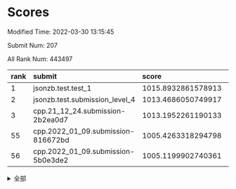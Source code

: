 # Scores

Modified Time: 2022-03-30 13:15:45

Submit Num: 207

All Rank Num: 443497

| rank |               submit               |       score        |       sigma        | pk_num |
| :--- | :--------------------------------- | :----------------- | :----------------- | :----- |
| 1    | jsonzb.test.test_1                 | 1015.8932861578913 | 0.8530197003056997 | 8569   |
| 2    | jsonzb.test.submission_level_4     | 1013.4686050749917 | 0.8261437667830652 | 8571   |
| 3    | cpp.21_12_24.submission-2b2ea0d7   | 1013.1952261190133 | 0.7903237852101935 | 8567   |
| 55   | cpp.2022_01_09.submission-816672bd | 1005.4263318294798 | 0.7286534732961761 | 8571   |
| 56   | cpp.2022_01_09.submission-5b0e3de2 | 1005.1199902740361 | 0.7171364367738172 | 8572   |


<details>
<summary>全部</summary>

| rank |                 submit                 |       score        |       sigma        | pk_num |
| :--- | :------------------------------------- | :----------------- | :----------------- | :----- |
| 1    | jsonzb.test.test_1                     | 1015.8932861578913 | 0.8530197003056997 | 8569   |
| 2    | jsonzb.test.submission_level_4         | 1013.4686050749917 | 0.8261437667830652 | 8571   |
| 3    | cpp.21_12_24.submission-2b2ea0d7       | 1013.1952261190133 | 0.7903237852101935 | 8567   |
| 4    | gobigger.level_3.submission_level_3_5  | 1011.233359898239  | 0.7666892367023885 | 8567   |
| 5    | gobigger.level_3.submission_level_3_41 | 1011.0202652355016 | 0.7709848448853082 | 8569   |
| 6    | gobigger.level_3.submission_level_3_47 | 1010.8998343773776 | 0.7512887760331474 | 8572   |
| 7    | gobigger.level_3.submission_level_3_25 | 1010.8638155676665 | 0.7793431034734759 | 8568   |
| 8    | gobigger.level_3.submission_level_3_4  | 1010.8137263874246 | 0.7639220107442449 | 8573   |
| 9    | gobigger.level_3.submission_level_3_22 | 1010.6935509992251 | 0.782164417968206  | 8569   |
| 10   | gobigger.level_3.submission_level_3_33 | 1010.5120713475784 | 0.7661068970548761 | 8571   |
| 11   | gobigger.level_3.submission_level_3_15 | 1010.4986430140185 | 0.748272005153527  | 8570   |
| 12   | gobigger.level_3.submission_level_3_26 | 1010.4708666387033 | 0.7648791891649792 | 8573   |
| 13   | gobigger.level_3.submission_level_3_11 | 1010.4012038730484 | 0.7554251416565108 | 8569   |
| 14   | gobigger.level_3.submission_level_3_0  | 1010.3839743087684 | 0.8001212341913027 | 8568   |
| 15   | gobigger.level_3.submission_level_3_13 | 1010.3729435570602 | 0.7647811572197036 | 8572   |
| 16   | gobigger.level_3.submission_level_3_32 | 1010.3715594697115 | 0.7564079109278181 | 8577   |
| 17   | gobigger.level_3.submission_level_3_37 | 1010.3159550705857 | 0.7399248239070261 | 8568   |
| 18   | gobigger.level_3.submission_level_3_39 | 1010.2484226804158 | 0.7493138781671428 | 8567   |
| 19   | gobigger.level_3.submission_level_3_31 | 1010.2150935724576 | 0.7468200828262433 | 8570   |
| 20   | gobigger.level_3.submission_level_3_8  | 1010.1949876371059 | 0.7487164196104606 | 8570   |
| 21   | gobigger.level_3.submission_level_3_43 | 1010.1774625012231 | 0.7480649181100785 | 8570   |
| 22   | gobigger.level_3.submission_level_3_1  | 1010.1564617400574 | 0.7477326039147001 | 8571   |
| 23   | gobigger.level_3.submission_level_3_17 | 1010.1464253165274 | 0.7531472117413146 | 8570   |
| 24   | gobigger.level_3.submission_level_3_46 | 1010.1223431728056 | 0.7612669488771215 | 8572   |
| 25   | gobigger.level_3.submission_level_3_2  | 1010.0650011126772 | 0.790300425963428  | 8568   |
| 26   | gobigger.level_3.submission_level_3_24 | 1010.0585103769282 | 0.7461515939423042 | 8565   |
| 27   | gobigger.level_3.submission_level_3_7  | 1009.9986491851434 | 0.7532714598545058 | 8572   |
| 28   | gobigger.level_3.submission_level_3_35 | 1009.9677512858077 | 0.7553473200082609 | 8568   |
| 29   | gobigger.level_3.submission_level_3_38 | 1009.9306817568943 | 0.7662389763968551 | 8569   |
| 30   | gobigger.level_3.submission_level_3_18 | 1009.9272369335866 | 0.7520217232888231 | 8573   |
| 31   | gobigger.level_3.submission_level_3_40 | 1009.6126571817738 | 0.7751429988432128 | 8569   |
| 32   | gobigger.level_3.submission_level_3_21 | 1009.5590762116354 | 0.7468604664985551 | 8565   |
| 33   | gobigger.level_3.submission_level_3_10 | 1009.4992465667456 | 0.7562504268359731 | 8575   |
| 34   | gobigger.level_3.submission_level_3_19 | 1009.4702839392957 | 0.7381310802060034 | 8565   |
| 35   | gobigger.level_3.submission_level_3_28 | 1009.4395568010085 | 0.7696184087792736 | 8569   |
| 36   | gobigger.level_3.submission_level_3_34 | 1009.3509958141292 | 0.749535414336891  | 8573   |
| 37   | gobigger.level_3.submission_level_3_49 | 1009.3444724979091 | 0.7476095232494842 | 8578   |
| 38   | gobigger.level_3.submission_level_3_45 | 1009.3018139201121 | 0.7690916599192855 | 8570   |
| 39   | gobigger.level_3.submission_level_3_6  | 1009.224359618986  | 0.7486315008725616 | 8567   |
| 40   | gobigger.level_3.submission_level_3_42 | 1009.219413149957  | 0.7714385793373602 | 8572   |
| 41   | gobigger.level_3.submission_level_3_29 | 1009.2156601426547 | 0.7495641689119338 | 8571   |
| 42   | gobigger.level_3.submission_level_3_14 | 1009.1416430093242 | 0.751431960936314  | 8569   |
| 43   | gobigger.level_3.submission_level_3_20 | 1009.1224537234302 | 0.7341335783244641 | 8569   |
| 44   | gobigger.level_3.submission_level_3_36 | 1009.0109028638251 | 0.7412651171811578 | 8570   |
| 45   | gobigger.level_3.submission_level_3_48 | 1008.9660689530436 | 0.7417348488104946 | 8570   |
| 46   | gobigger.level_3.submission_level_3_44 | 1008.9649526964872 | 0.7398972690256441 | 8571   |
| 47   | gobigger.level_3.submission_level_3_27 | 1008.95716664365   | 0.733258409108615  | 8564   |
| 48   | gobigger.level_3.submission_level_3_16 | 1008.9227033176439 | 0.754048538167924  | 8569   |
| 49   | gobigger.level_3.submission_level_3_3  | 1008.8656480934962 | 0.7677557006099585 | 8569   |
| 50   | gobigger.level_3.submission_level_3_12 | 1008.7037689561088 | 0.7368235043961406 | 8569   |
| 51   | gobigger.level_3.submission_level_3_9  | 1008.6241357137882 | 0.7597180029966659 | 8572   |
| 52   | gobigger.level_3.submission_level_3_30 | 1008.5672570892708 | 0.7270031699482822 | 8571   |
| 53   | gobigger.level_3.submission_level_3_23 | 1008.1828754164248 | 0.7384321454131288 | 8569   |
| 54   | gobigger.level_1.submission_level_1_20 | 1005.4993754561303 | 0.7209407673232888 | 8570   |
| 55   | cpp.2022_01_09.submission-816672bd     | 1005.4263318294798 | 0.7286534732961761 | 8571   |
| 56   | cpp.2022_01_09.submission-5b0e3de2     | 1005.1199902740361 | 0.7171364367738172 | 8572   |
| 57   | gobigger.level_1.submission_level_1_31 | 1004.5776700417282 | 0.7130998171451076 | 8571   |
| 58   | gobigger.level_1.submission_level_1_8  | 1004.3606185457946 | 0.7367146872880531 | 8571   |
| 59   | gobigger.level_1.submission_level_1_29 | 1004.295102599977  | 0.727447989665821  | 8571   |
| 60   | gobigger.level_1.submission_level_1_11 | 1004.1548206744588 | 0.7116787788131    | 8568   |
| 61   | gobigger.level_1.submission_level_1_41 | 1004.1315884668388 | 0.7131156253848432 | 8570   |
| 62   | gobigger.level_1.submission_level_1_15 | 1004.1153644087835 | 0.7118306954278206 | 8566   |
| 63   | gobigger.level_1.submission_level_1_7  | 1004.0335646262283 | 0.7180065491836511 | 8567   |
| 64   | gobigger.level_1.submission_level_1_37 | 1004.0206999983805 | 0.7115627705089385 | 8576   |
| 65   | gobigger.level_1.submission_level_1_4  | 1003.9819068675038 | 0.6996709413082297 | 8567   |
| 66   | gobigger.level_1.submission_level_1_9  | 1003.9214957039176 | 0.7177269241215039 | 8573   |
| 67   | gobigger.level_1.submission_level_1_1  | 1003.9088112362602 | 0.7272853467110354 | 8569   |
| 68   | gobigger.level_1.submission_level_1_10 | 1003.8363748753477 | 0.708850080866639  | 8568   |
| 69   | gobigger.level_1.submission_level_1_12 | 1003.8077565550421 | 0.7158972313696648 | 8571   |
| 70   | gobigger.level_1.submission_level_1_18 | 1003.5975667795143 | 0.7145219934442937 | 8569   |
| 71   | gobigger.level_1.submission_level_1_48 | 1003.5838916502397 | 0.7156742503530251 | 8570   |
| 72   | gobigger.level_1.submission_level_1_39 | 1003.5560224395384 | 0.7147453490905719 | 8572   |
| 73   | gobigger.level_1.submission_level_1_27 | 1003.5259402579001 | 0.722215078956215  | 8570   |
| 74   | gobigger.level_1.submission_level_1_5  | 1003.4783277381205 | 0.7190992174558478 | 8570   |
| 75   | gobigger.level_1.submission_level_1_33 | 1003.4211688164369 | 0.712992124720819  | 8573   |
| 76   | gobigger.level_1.submission_level_1_38 | 1003.3916599825811 | 0.7163463115215687 | 8570   |
| 77   | gobigger.level_1.submission_level_1_14 | 1003.3746255797275 | 0.7210057994952329 | 8570   |
| 78   | gobigger.level_1.submission_level_1_46 | 1003.3642819677592 | 0.7253452208728521 | 8569   |
| 79   | gobigger.level_1.submission_level_1_2  | 1003.3566817260715 | 0.7138205369167568 | 8571   |
| 80   | gobigger.level_1.submission_level_1_26 | 1003.3467838356839 | 0.7159303340387956 | 8571   |
| 81   | gobigger.level_1.submission_level_1_23 | 1003.2685304384081 | 0.7211430954266765 | 8566   |
| 82   | gobigger.level_1.submission_level_1_17 | 1003.2455893967264 | 0.7036355811570483 | 8570   |
| 83   | gobigger.level_1.submission_level_1_28 | 1003.2245703517203 | 0.7143418470580069 | 8570   |
| 84   | gobigger.level_1.submission_level_1_16 | 1003.2165254969005 | 0.7114377169199327 | 8572   |
| 85   | gobigger.level_1.submission_level_1_0  | 1003.2102764316309 | 0.720854793682189  | 8569   |
| 86   | gobigger.level_1.submission_level_1_44 | 1003.201018335406  | 0.7204222789370971 | 8570   |
| 87   | gobigger.level_1.submission_level_1_24 | 1003.1941845872232 | 0.7007958975176638 | 8574   |
| 88   | gobigger.level_1.submission_level_1_34 | 1003.1389395006777 | 0.72300908482632   | 8568   |
| 89   | gobigger.level_1.submission_level_1_40 | 1003.1251318686037 | 0.7155940293520177 | 8569   |
| 90   | gobigger.level_1.submission_level_1_3  | 1002.9798205680183 | 0.707548177323723  | 8570   |
| 91   | gobigger.level_1.submission_level_1_49 | 1002.7857815889645 | 0.713113522744302  | 8572   |
| 92   | gobigger.level_1.submission_level_1_13 | 1002.7131045201727 | 0.7254356680977168 | 8572   |
| 93   | gobigger.level_1.submission_level_1_36 | 1002.6774792564231 | 0.7296719316660415 | 8570   |
| 94   | gobigger.level_1.submission_level_1_19 | 1002.5848355009599 | 0.7111227526628138 | 8566   |
| 95   | gobigger.level_1.submission_level_1_43 | 1002.565993989672  | 0.7101435929716307 | 8572   |
| 96   | gobigger.level_1.submission_level_1_30 | 1002.5590800777093 | 0.7141327761362473 | 8570   |
| 97   | gobigger.level_1.submission_level_1_21 | 1002.5513706979192 | 0.71911846982144   | 8570   |
| 98   | gobigger.level_1.submission_level_1_22 | 1002.5026938286856 | 0.7146895675393945 | 8566   |
| 99   | gobigger.level_1.submission_level_1_42 | 1002.4457091684316 | 0.7083670036204558 | 8569   |
| 100  | gobigger.level_1.submission_level_1_25 | 1002.3537376131987 | 0.7204166612099129 | 8570   |
| 101  | gobigger.level_1.submission_level_1_47 | 1002.2921725925364 | 0.7115328701307189 | 8568   |
| 102  | gobigger.level_1.submission_level_1_45 | 1002.2208110787881 | 0.7140253381993558 | 8566   |
| 103  | gobigger.level_1.submission_level_1_6  | 1002.170026609912  | 0.710090904964803  | 8567   |
| 104  | gobigger.level_1.submission_level_1_32 | 1001.7860879669545 | 0.710598807082428  | 8565   |
| 105  | gobigger.level_1.submission_level_1_35 | 1001.594409965878  | 0.7099513033504107 | 8570   |
| 106  | gobigger.random.submission_random_44   | 997.3225783447116  | 0.7202774323973307 | 8573   |
| 107  | gobigger.random.submission_random_12   | 997.106637413456   | 0.7067612564637006 | 8571   |
| 108  | gobigger.random.submission_random_18   | 996.758899637263   | 0.7067936807286676 | 8563   |
| 109  | gobigger.random.submission_random_49   | 996.6214433642548  | 0.70823449164884   | 8569   |
| 110  | gobigger.random.submission_random_17   | 996.6182377825846  | 0.7107124952425847 | 8569   |
| 111  | gobigger.random.submission_random_41   | 996.453186909145   | 0.6998463763877395 | 8572   |
| 112  | gobigger.random.submission_random_30   | 996.4452636023691  | 0.7107699244403121 | 8572   |
| 113  | gobigger.random.submission_random_39   | 996.3718636581883  | 0.7170714151737693 | 8570   |
| 114  | gobigger.random.submission_random_15   | 996.3338918621386  | 0.7020368204257296 | 8576   |
| 115  | gobigger.random.submission_random_21   | 996.3006262440306  | 0.7143395427616571 | 8567   |
| 116  | gobigger.random.submission_random_27   | 996.26345247942    | 0.7226029641746821 | 8567   |
| 117  | gobigger.random.submission_random_7    | 996.259661820495   | 0.7071840219723479 | 8574   |
| 118  | gobigger.random.submission_random_29   | 996.1704577702556  | 0.6965694281158846 | 8569   |
| 119  | gobigger.random.submission_random_26   | 996.1341355876694  | 0.7223047851858659 | 8568   |
| 120  | gobigger.random.submission_random_14   | 996.1190912335061  | 0.714794246759375  | 8567   |
| 121  | gobigger.random.submission_random_37   | 996.1118094672396  | 0.6928868294977979 | 8566   |
| 122  | gobigger.random.submission_random_20   | 996.1099528628271  | 0.7149471044935032 | 8571   |
| 123  | gobigger.random.submission_random_35   | 996.0750669395932  | 0.7231919232271138 | 8569   |
| 124  | gobigger.random.submission_random_8    | 995.9999030734393  | 0.7177409664951472 | 8568   |
| 125  | gobigger.random.submission_random_47   | 995.9597149503205  | 0.7180987411747848 | 8574   |
| 126  | gobigger.random.submission_random_36   | 995.9218132533747  | 0.7101750925005821 | 8571   |
| 127  | gobigger.random.submission_random_6    | 995.9213448556937  | 0.7192488486826978 | 8570   |
| 128  | gobigger.random.submission_random_1    | 995.8941162668858  | 0.7110672037632768 | 8573   |
| 129  | gobigger.random.submission_random_25   | 995.8750755678901  | 0.7167235329618767 | 8568   |
| 130  | gobigger.random.submission_random_22   | 995.8723139124593  | 0.7172753223191363 | 8567   |
| 131  | gobigger.random.submission_random_2    | 995.8534135536091  | 0.7126063831655457 | 8572   |
| 132  | gobigger.random.submission_random_23   | 995.8380890282959  | 0.7132471845312951 | 8568   |
| 133  | gobigger.random.submission_random_43   | 995.8199656151452  | 0.7157313332661629 | 8566   |
| 134  | gobigger.random.submission_random_4    | 995.8046394728813  | 0.72700928980227   | 8567   |
| 135  | gobigger.random.submission_random_16   | 995.7442610974018  | 0.701264795975523  | 8565   |
| 136  | gobigger.random.submission_random_32   | 995.7300482266177  | 0.6978296616003301 | 8572   |
| 137  | gobigger.random.submission_random_34   | 995.7212547793268  | 0.723871163334015  | 8567   |
| 138  | gobigger.random.submission_random_9    | 995.6701552744978  | 0.7163690049439532 | 8573   |
| 139  | gobigger.random.submission_random_45   | 995.6086987657046  | 0.7083218283447    | 8573   |
| 140  | gobigger.random.submission_random_31   | 995.596724184238   | 0.713057363065044  | 8574   |
| 141  | gobigger.random.submission_random_5    | 995.5670658830371  | 0.712661940615104  | 8572   |
| 142  | gobigger.random.submission_random_38   | 995.5653091398711  | 0.7196673068315854 | 8569   |
| 143  | gobigger.random.submission_random_10   | 995.4714875150619  | 0.7127036584621614 | 8571   |
| 144  | gobigger.random.submission_random_42   | 995.4006786030917  | 0.7117884562400232 | 8570   |
| 145  | gobigger.random.submission_random_11   | 995.3626806082145  | 0.7043474381725344 | 8571   |
| 146  | gobigger.random.submission_random_19   | 995.353290694945   | 0.7016243019716448 | 8574   |
| 147  | gobigger.random.submission_random_33   | 995.3524907023493  | 0.7108506281320909 | 8571   |
| 148  | gobigger.random.submission_random_40   | 995.3261507603951  | 0.7066984734818872 | 8567   |
| 149  | gobigger.random.submission_random_0    | 995.293149028461   | 0.7028826050186564 | 8570   |
| 150  | gobigger.random.submission_random_24   | 995.288507898983   | 0.7166138329431467 | 8571   |
| 151  | gobigger.random.submission_random_46   | 995.1940419774155  | 0.7155068886703816 | 8570   |
| 152  | gobigger.random.submission_random_3    | 994.9230121224741  | 0.7139884971574291 | 8569   |
| 153  | gobigger.random.submission_random_13   | 994.9175832228685  | 0.7074714742363922 | 8566   |
| 154  | gobigger.random.submission_random_48   | 994.7065947136647  | 0.7141059354435658 | 8573   |
| 155  | gobigger.level_2.submission_level_2_13 | 994.5465490098725  | 0.7284897498882187 | 8573   |
| 156  | gobigger.level_2.submission_level_2_46 | 994.2483740898119  | 0.7194744053075982 | 8574   |
| 157  | gobigger.level_2.submission_level_2_1  | 994.0720597681934  | 0.7374396600306541 | 8574   |
| 158  | gobigger.random.submission_random_28   | 993.9638353304247  | 0.7061466538064092 | 8564   |
| 159  | gobigger.level_2.submission_level_2_42 | 993.8653514325681  | 0.7286302536959455 | 8568   |
| 160  | gobigger.level_2.submission_level_2_30 | 993.861809449048   | 0.7431668519836102 | 8574   |
| 161  | gobigger.level_2.submission_level_2_19 | 993.7579406279834  | 0.731197611879695  | 8569   |
| 162  | gobigger.level_2.submission_level_2_41 | 993.4906371531627  | 0.7343163257024214 | 8575   |
| 163  | gobigger.level_2.submission_level_2_45 | 993.471390324537   | 0.7449611462480482 | 8567   |
| 164  | gobigger.level_2.submission_level_2_48 | 993.4427845169611  | 0.7215692702130507 | 8573   |
| 165  | gobigger.level_2.submission_level_2_47 | 993.3651120407461  | 0.7419610106789072 | 8569   |
| 166  | gobigger.level_2.submission_level_2_28 | 993.2514229370347  | 0.7307821260943658 | 8570   |
| 167  | gobigger.level_2.submission_level_2_33 | 993.2470449471163  | 0.7383850262246849 | 8573   |
| 168  | gobigger.level_2.submission_level_2_8  | 993.085457727368   | 0.7303760205755567 | 8574   |
| 169  | gobigger.level_2.submission_level_2_44 | 992.8132470453303  | 0.7307678675808363 | 8570   |
| 170  | gobigger.level_2.submission_level_2_36 | 992.8056244522828  | 0.7392817634607458 | 8565   |
| 171  | gobigger.level_2.submission_level_2_7  | 992.7955408638543  | 0.7266782986045934 | 8566   |
| 172  | gobigger.level_2.submission_level_2_20 | 992.7786905069951  | 0.7403206503183367 | 8573   |
| 173  | gobigger.level_2.submission_level_2_34 | 992.7370240266863  | 0.7319063935704456 | 8570   |
| 174  | gobigger.level_2.submission_level_2_39 | 992.6631494070514  | 0.7312474102339263 | 8566   |
| 175  | gobigger.level_2.submission_level_2_27 | 992.6547455125407  | 0.7477439016397128 | 8573   |
| 176  | gobigger.level_2.submission_level_2_9  | 992.63496021013    | 0.7231275759727905 | 8570   |
| 177  | gobigger.level_2.submission_level_2_32 | 992.4145312069423  | 0.7291028705069601 | 8571   |
| 178  | gobigger.level_2.submission_level_2_23 | 992.3917919529082  | 0.7439066571005932 | 8570   |
| 179  | gobigger.level_2.submission_level_2_24 | 992.3253835091622  | 0.743653780678167  | 8572   |
| 180  | gobigger.level_2.submission_level_2_6  | 992.2902710453699  | 0.7484213686284295 | 8571   |
| 181  | gobigger.level_2.submission_level_2_12 | 992.2765075794358  | 0.7305321255023771 | 8571   |
| 182  | gobigger.level_2.submission_level_2_26 | 992.2701353699824  | 0.7483241282813584 | 8569   |
| 183  | gobigger.level_2.submission_level_2_49 | 992.2055395508436  | 0.7417825389029099 | 8572   |
| 184  | gobigger.level_2.submission_level_2_17 | 992.1118964729251  | 0.7290352047758605 | 8571   |
| 185  | gobigger.level_2.submission_level_2_3  | 992.0547895584833  | 0.7524382258229424 | 8568   |
| 186  | gobigger.level_2.submission_level_2_38 | 992.0453435142309  | 0.7639191888527329 | 8568   |
| 187  | gobigger.level_2.submission_level_2_43 | 991.9814060499853  | 0.7295394102497562 | 8574   |
| 188  | gobigger.level_2.submission_level_2_0  | 991.9380877667627  | 0.7530335717317277 | 8567   |
| 189  | gobigger.level_2.submission_level_2_15 | 991.9211555705076  | 0.7373756371189704 | 8572   |
| 190  | gobigger.level_2.submission_level_2_18 | 991.9138651539164  | 0.7396025019277948 | 8573   |
| 191  | gobigger.level_2.submission_level_2_25 | 991.838059400797   | 0.747914893704003  | 8573   |
| 192  | gobigger.level_2.submission_level_2_5  | 991.8052706056804  | 0.7366921899019289 | 8570   |
| 193  | gobigger.level_2.submission_level_2_11 | 991.7781463460542  | 0.7566647003739395 | 8571   |
| 194  | gobigger.level_2.submission_level_2_2  | 991.7761662526003  | 0.7463776191717564 | 8572   |
| 195  | gobigger.level_2.submission_level_2_37 | 991.775727842388   | 0.7518127887091849 | 8572   |
| 196  | gobigger.level_2.submission_level_2_22 | 991.7525066339952  | 0.753501274648102  | 8568   |
| 197  | gobigger.level_2.submission_level_2_29 | 991.670905003059   | 0.75802762727624   | 8572   |
| 198  | gobigger.level_2.submission_level_2_35 | 991.5604578263284  | 0.7228330041407711 | 8572   |
| 199  | gobigger.level_2.submission_level_2_31 | 991.5432028962571  | 0.7542470798035487 | 8567   |
| 200  | gobigger.level_2.submission_level_2_40 | 991.46506271362    | 0.7660577511001783 | 8570   |
| 201  | gobigger.level_2.submission_level_2_10 | 991.4553557427156  | 0.7421503044476981 | 8571   |
| 202  | gobigger.level_2.submission_level_2_4  | 991.345985874414   | 0.7544505688437245 | 8567   |
| 203  | gobigger.level_2.submission_level_2_21 | 991.1611404019466  | 0.7347732110824862 | 8565   |
| 204  | gobigger.level_2.submission_level_2_16 | 991.1606670809241  | 0.7594897322767824 | 8572   |
| 205  | gobigger.level_2.submission_level_2_14 | 990.4235502608833  | 0.7758208700246636 | 8572   |
| 206  | gobigger.none.submission_none_0        | 976.8226630532381  | 1.358409248777085  | 8568   |
| 207  | gobigger.none.submission_none_1        | 975.2731746577176  | 1.5542841607040312 | 8574   |

</details>